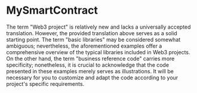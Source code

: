 # MySmartContract

The term "Web3 project" is relatively new and lacks a universally accepted translation. However, the provided translation above serves as a solid starting point. 
The term "basic libraries" may be considered somewhat ambiguous; nevertheless, the aforementioned examples offer a comprehensive overview of the typical libraries included in Web3 projects. 
On the other hand, the term "business reference code" carries more specificity; nonetheless, it is crucial to acknowledge that the code presented in these examples merely serves as illustrations. 
It will be necessary for you to customize and adapt the code according to your project's specific requirements.
